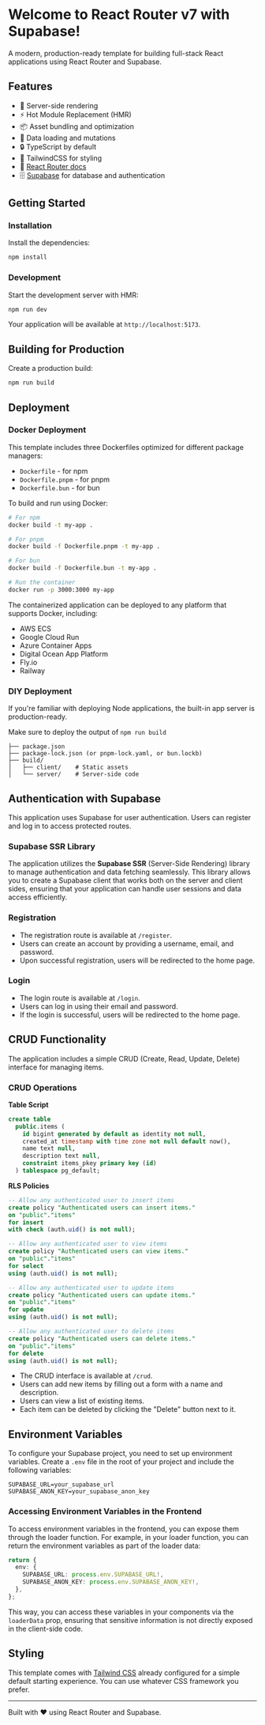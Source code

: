 # Welcome to React Router v7 with Supabase!

A modern, production-ready template for building full-stack React applications using React Router and Supabase.

## Features

- 🚀 Server-side rendering
- ⚡️ Hot Module Replacement (HMR)
- 📦 Asset bundling and optimization
- 🔄 Data loading and mutations
- 🔒 TypeScript by default
- 🎉 TailwindCSS for styling
- 📖 [React Router docs](https://reactrouter.com/)
- 🗄️ [Supabase](https://supabase.io/) for database and authentication

## Getting Started

### Installation

Install the dependencies:

```bash
npm install
```

### Development

Start the development server with HMR:

```bash
npm run dev
```

Your application will be available at `http://localhost:5173`.

## Building for Production

Create a production build:

```bash
npm run build
```

## Deployment

### Docker Deployment

This template includes three Dockerfiles optimized for different package managers:

- `Dockerfile` - for npm
- `Dockerfile.pnpm` - for pnpm
- `Dockerfile.bun` - for bun

To build and run using Docker:

```bash
# For npm
docker build -t my-app .

# For pnpm
docker build -f Dockerfile.pnpm -t my-app .

# For bun
docker build -f Dockerfile.bun -t my-app .

# Run the container
docker run -p 3000:3000 my-app
```

The containerized application can be deployed to any platform that supports Docker, including:

- AWS ECS
- Google Cloud Run
- Azure Container Apps
- Digital Ocean App Platform
- Fly.io
- Railway

### DIY Deployment

If you're familiar with deploying Node applications, the built-in app server is production-ready.

Make sure to deploy the output of `npm run build`

```
├── package.json
├── package-lock.json (or pnpm-lock.yaml, or bun.lockb)
├── build/
│   ├── client/    # Static assets
│   └── server/    # Server-side code
```

## Authentication with Supabase

This application uses Supabase for user authentication. Users can register and log in to access protected routes.

### Supabase SSR Library

The application utilizes the **Supabase SSR** (Server-Side Rendering) library to manage authentication and data fetching seamlessly. This library allows you to create a Supabase client that works both on the server and client sides, ensuring that your application can handle user sessions and data access efficiently.

### Registration

- The registration route is available at `/register`.
- Users can create an account by providing a username, email, and password.
- Upon successful registration, users will be redirected to the home page.

### Login

- The login route is available at `/login`.
- Users can log in using their email and password.
- If the login is successful, users will be redirected to the home page.

## CRUD Functionality

The application includes a simple CRUD (Create, Read, Update, Delete) interface for managing items.

### CRUD Operations

**Table Script**

```sql
create table
  public.items (
    id bigint generated by default as identity not null,
    created_at timestamp with time zone not null default now(),
    name text null,
    description text null,
    constraint items_pkey primary key (id)
  ) tablespace pg_default;
```

**RLS Policies**

```sql
-- Allow any authenticated user to insert items
create policy "Authenticated users can insert items."
on "public"."items"
for insert
with check (auth.uid() is not null);

-- Allow any authenticated user to view items
create policy "Authenticated users can view items."
on "public"."items"
for select
using (auth.uid() is not null);

-- Allow any authenticated user to update items
create policy "Authenticated users can update items."
on "public"."items"
for update
using (auth.uid() is not null);

-- Allow any authenticated user to delete items
create policy "Authenticated users can delete items."
on "public"."items"
for delete
using (auth.uid() is not null);
```

- The CRUD interface is available at `/crud`.
- Users can add new items by filling out a form with a name and description.
- Users can view a list of existing items.
- Each item can be deleted by clicking the "Delete" button next to it.

## Environment Variables

To configure your Supabase project, you need to set up environment variables. Create a `.env` file in the root of your project and include the following variables:

```
SUPABASE_URL=your_supabase_url
SUPABASE_ANON_KEY=your_supabase_anon_key
```

### Accessing Environment Variables in the Frontend

To access environment variables in the frontend, you can expose them through the loader function. For example, in your loader function, you can return the environment variables as part of the loader data:

```typescript
return {
  env: {
    SUPABASE_URL: process.env.SUPABASE_URL!,
    SUPABASE_ANON_KEY: process.env.SUPABASE_ANON_KEY!,
  },
};
```

This way, you can access these variables in your components via the `loaderData` prop, ensuring that sensitive information is not directly exposed in the client-side code.

## Styling

This template comes with [Tailwind CSS](https://tailwindcss.com/) already configured for a simple default starting experience. You can use whatever CSS framework you prefer.

---

Built with ❤️ using React Router and Supabase.
